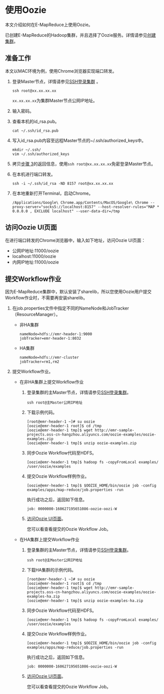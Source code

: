 # 使用Oozie

本文介绍如何在E-MapReduce上使用Oozie。

已创建E-MapReduce的Hadoop集群，并且选择了Oozie服务。详情请参见[创建集群](/intl.zh-CN/集群管理/集群配置/创建集群.md)。

## 准备工作

本文以MAC环境为例，使用Chrome浏览器实现端口转发。

1.  登录Master节点，详情请参见[SSH登录集群](/intl.zh-CN/集群管理/集群配置/SSH登录集群.md) 。

    ```
    ssh root@xx.xx.xx.xx
    ```

    `xx.xx.xx.xx`为集群Master节点公网IP地址。

2.  输入密码。

3.  查看本机的id\_rsa.pub。

    ```
    cat ~/.ssh/id_rsa.pub
    ```

4.  写入id\_rsa.pub内容至远程Master节点的~/.ssh/authorized\_keys中。

    ```
    mkdir ~/.ssh/
    vim ~/.ssh/authorized_keys
    ```

5.  拷贝[步骤 3](#step_514_waw_28u)的返回信息，使用`ssh root@xx.xx.xx.xx`免密登录Master节点。

6.  在本机进行端口转发。

    ```
    ssh -i ~/.ssh/id_rsa -ND 8157 root@xx.xx.xx.xx
    ```

7.  在本地重新打开Terminal，启动Chrome。

    ```
    /Applications/Google\ Chrome.app/Contents/MacOS/Google\ Chrome --proxy-server="socks5://localhost:8157" --host-resolver-rules="MAP * 0.0.0.0 , EXCLUDE localhost" --user-data-dir=/tmp
    ```


## 访问Oozie UI页面

在进行端口转发的Chrome浏览器中，输入如下地址，访问Oozie UI页面：

-   公网IP地址:11000/oozie
-   localhost:11000/oozie
-   内网IP地址:11000/oozie

## 提交Workflow作业

因为E-MapReduce集群中，默认安装了sharelib，所以您使用Oozie用户提交Workflow作业时，不需要再安装sharelib。

1.  在job.properties文件中指定不同的NameNode和JobTracker （ResourceManager）。

    -   非HA集群

        ```
        nameNode=hdfs://emr-header-1:9000
        jobTracker=emr-header-1:8032
        ```

    -   HA集群

        ```
        nameNode=hdfs://emr-cluster
        jobTracker=rm1,rm2
        ```

2.  提交Workflow作业。

    -   在非HA集群上提交Workflow作业
        1.  登录集群的主Master节点，详情请参见[SSH登录集群](/intl.zh-CN/集群管理/集群配置/SSH登录集群.md)。

            ```
            ssh root@主Master公网IP地址
            ```

        2.  下载示例代码。

            ```
            [root@emr-header-1 ~]# su oozie
            [oozie@emr-header-1 root]$ cd /tmp
            [oozie@emr-header-1 tmp]$ wget http://emr-sample-projects.oss-cn-hangzhou.aliyuncs.com/oozie-examples/oozie-examples.zip
            [oozie@emr-header-1 tmp]$ unzip oozie-examples.zip
            ```

        3.  同步Oozie Workflow代码至HDFS。

            ```
            [oozie@emr-header-1 tmp]$ hadoop fs -copyFromLocal examples/ /user/oozie/examples
            ```

        4.  提交Oozie Workflow样例作业。

            ```
            [oozie@emr-header-1 tmp]$ $OOZIE_HOME/bin/oozie job -config examples/apps/map-reduce/job.properties -run
            ```

            执行成功之后，返回如下信息。

            ```
            job: 0000000-160627195651086-oozie-oozi-W
            ```

        5.  [访问Oozie UI页面](#section_x8e_gqy_ys9)。

            您可以看查看提交的Oozie Workflow Job。

    -   在HA集群上提交Workflow作业
        1.  登录集群的主Master节点，详情请参见[SSH登录集群](/intl.zh-CN/集群管理/集群配置/SSH登录集群.md)。

            ```
            ssh root@主Master公网IP地址
            ```

        2.  下载HA集群的示例代码。

            ```
            [root@emr-header-1 ~]# su oozie
            [oozie@emr-header-1 root]$ cd /tmp
            [oozie@emr-header-1 tmp]$ wget http://emr-sample-projects.oss-cn-hangzhou.aliyuncs.com/oozie-examples/oozie-examples-ha.zip
            [oozie@emr-header-1 tmp]$ unzip oozie-examples-ha.zip
            ```

        3.  同步Oozie Workflow代码至HDFS。

            ```
            [oozie@emr-header-1 tmp]$ hadoop fs -copyFromLocal examples/ /user/oozie/examples
            ```

        4.  提交Oozie Workflow样例作业。

            ```
            [oozie@emr-header-1 tmp]$ $OOZIE_HOME/bin/oozie job -config examples/apps/map-reduce/job.properties -run
            ```

            执行成功之后，返回如下信息。

            ```
            job: 0000000-160627195651086-oozie-oozi-W
            ```

        5.  [访问Oozie UI页面](#section_x8e_gqy_ys9)。

            您可以看查看提交的Oozie Workflow Job。


